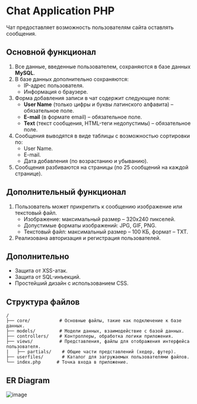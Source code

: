 # Chat Application PHP
Чат предоставляет возможность пользователям сайта оставлять сообщения. 

## Основной функционал

1. Все данные, введенные пользователем, сохраняются в базе данных **MySQL**.
2. В базе данных дополнительно сохраняются:
   - IP-адрес пользователя.
   - Информация о браузере.
3. Форма добавления записи в чат содержит следующие поля:
   - **User Name** (только цифры и буквы латинского алфавита) – обязательное поле.
   - **E-mail** (в формате email) – обязательное поле.
   - **Text** (текст сообщения, HTML-теги недопустимы) – обязательное поле.
4. Сообщения выводятся в виде таблицы с возможностью сортировки по:
   - User Name.
   - E-mail.
   - Дата добавления (по возрастанию и убыванию).
5. Сообщения разбиваются на страницы (по 25 сообщений на каждой странице).

## Дополнительный функционал

1. Пользователь может прикрепить к сообщению изображение или текстовый файл.
   - Изображение: максимальный размер – 320x240 пикселей.
   - Допустимые форматы изображений: JPG, GIF, PNG.
   - Текстовый файл: максимальный размер – 100 КБ, формат – TXT.
2. Реализована авторизация и регистрация пользователей.

## Дополнительно

- Защита от XSS-атак.
- Защита от SQL-инъекций.
- Простейший дизайн с использованием CSS.

## Структура файлов

```plaintext
/
├── core/           # Основные файлы, такие как подключение к базе данных.
├── models/         # Модели данных, взаимодействие с базой данных.
├── controllers/    # Контроллеры, обработка логики приложения.
├── views/          # Представления, файлы для отображения интерфейса пользователя.
|   ├── partials/    # Общие части представлений (хедер, футер).
├── userfiles/       # Каталог для загружаемых пользователями файлов.
└── index.php      # Точка входа в приложение.
```
## ER Diagram
![image](https://github.com/user-attachments/assets/a53870c0-4582-430c-a280-6e59b07695e0)

